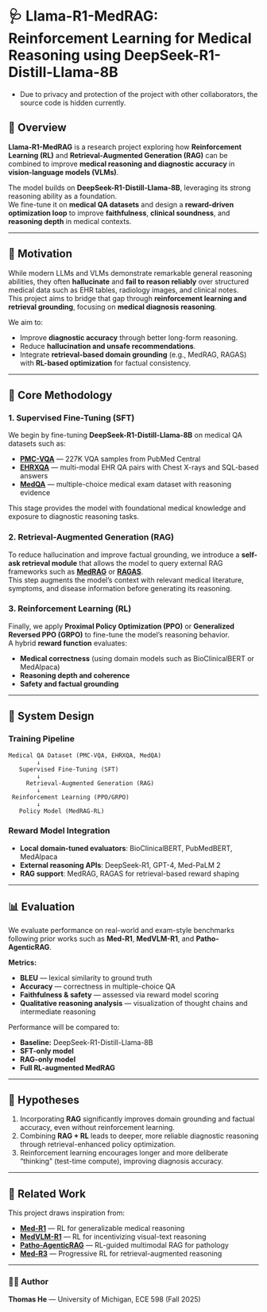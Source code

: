 # 🩺 Llama-R1-MedRAG: Reinforcement Learning for Medical Reasoning using DeepSeek-R1-Distill-Llama-8B
- Due to privacy and protection of the project with other collaborators, the source code is hidden currently.

## 📘 Overview

**Llama-R1-MedRAG** is a research project exploring how **Reinforcement Learning (RL)** and **Retrieval-Augmented Generation (RAG)** can be combined to improve **medical reasoning and diagnostic accuracy** in **vision-language models (VLMs)**.

The model builds on **DeepSeek-R1-Distill-Llama-8B**, leveraging its strong reasoning ability as a foundation.  
We fine-tune it on **medical QA datasets** and design a **reward-driven optimization loop** to improve **faithfulness**, **clinical soundness**, and **reasoning depth** in medical contexts.

---

## 🎯 Motivation

While modern LLMs and VLMs demonstrate remarkable general reasoning abilities, they often **hallucinate** and **fail to reason reliably** over structured medical data such as EHR tables, radiology images, and clinical notes.  
This project aims to bridge that gap through **reinforcement learning and retrieval grounding**, focusing on **medical diagnosis reasoning**.

We aim to:
- Improve **diagnostic accuracy** through better long-form reasoning.
- Reduce **hallucination and unsafe recommendations**.
- Integrate **retrieval-based domain grounding** (e.g., MedRAG, RAGAS) with **RL-based optimization** for factual consistency.

---

## 🧠 Core Methodology

### 1. **Supervised Fine-Tuning (SFT)**
We begin by fine-tuning **DeepSeek-R1-Distill-Llama-8B** on medical QA datasets such as:
- [**PMC-VQA**](https://arxiv.org/abs/2305.10415) — 227K VQA samples from PubMed Central
- [**EHRXQA**](https://physionet.org/content/ehrxqa/1.0.0/) — multi-modal EHR QA pairs with Chest X-rays and SQL-based answers
- [**MedQA**](https://arxiv.org/abs/2009.13081) — multiple-choice medical exam dataset with reasoning evidence

This stage provides the model with foundational medical knowledge and exposure to diagnostic reasoning tasks.

### 2. **Retrieval-Augmented Generation (RAG)**
To reduce hallucination and improve factual grounding, we introduce a **self-ask retrieval module** that allows the model to query external RAG frameworks such as [**MedRAG**](https://aclanthology.org/2024.findings-acl.386/) or [**RAGAS**](https://github.com/explodinggradients/ragas).  
This step augments the model’s context with relevant medical literature, symptoms, and disease information before generating its reasoning.

### 3. **Reinforcement Learning (RL)**
Finally, we apply **Proximal Policy Optimization (PPO)** or **Generalized Reversed PPO (GRPO)** to fine-tune the model’s reasoning behavior.  
A hybrid **reward function** evaluates:
- **Medical correctness** (using domain models such as BioClinicalBERT or MedAlpaca)
- **Reasoning depth and coherence**
- **Safety and factual grounding**

---

## 🧩 System Design

### Training Pipeline
```
Medical QA Dataset (PMC-VQA, EHRXQA, MedQA)
        ↓
   Supervised Fine-Tuning (SFT)
        ↓
     Retrieval-Augmented Generation (RAG)
        ↓
 Reinforcement Learning (PPO/GRPO)
        ↓
   Policy Model (MedRAG-RL)
```

### Reward Model Integration
- **Local domain-tuned evaluators**: BioClinicalBERT, PubMedBERT, MedAlpaca  
- **External reasoning APIs**: DeepSeek-R1, GPT-4, Med-PaLM 2  
- **RAG support**: MedRAG, RAGAS for retrieval-based reward shaping

---

## 📊 Evaluation

We evaluate performance on real-world and exam-style benchmarks following prior works such as **Med-R1**, **MedVLM-R1**, and **Patho-AgenticRAG**.

**Metrics:**
- **BLEU** — lexical similarity to ground truth  
- **Accuracy** — correctness in multiple-choice QA  
- **Faithfulness & safety** — assessed via reward model scoring  
- **Qualitative reasoning analysis** — visualization of thought chains and intermediate reasoning

Performance will be compared to:
- **Baseline:** DeepSeek-R1-Distill-Llama-8B  
- **SFT-only model**  
- **RAG-only model**  
- **Full RL-augmented MedRAG**

---

## 🧪 Hypotheses

1. Incorporating **RAG** significantly improves domain grounding and factual accuracy, even without reinforcement learning.  
2. Combining **RAG + RL** leads to deeper, more reliable diagnostic reasoning through retrieval-enhanced policy optimization.  
3. Reinforcement learning encourages longer and more deliberate “thinking” (test-time compute), improving diagnosis accuracy.

---

## 🧩 Related Work

This project draws inspiration from:
- [**Med-R1**](https://arxiv.org/abs/2503.13939) — RL for generalizable medical reasoning  
- [**MedVLM-R1**](https://arxiv.org/abs/2503.15045) — RL for incentivizing visual-text reasoning  
- [**Patho-AgenticRAG**](https://arxiv.org/abs/2504.10640) — RL-guided multimodal RAG for pathology  
- [**Med-R3**](https://arxiv.org/abs/2505.09287) — Progressive RL for retrieval-augmented reasoning  

---

### 👨‍⚕️ Author
**Thomas He** — University of Michigan, ECE 598 (Fall 2025)
